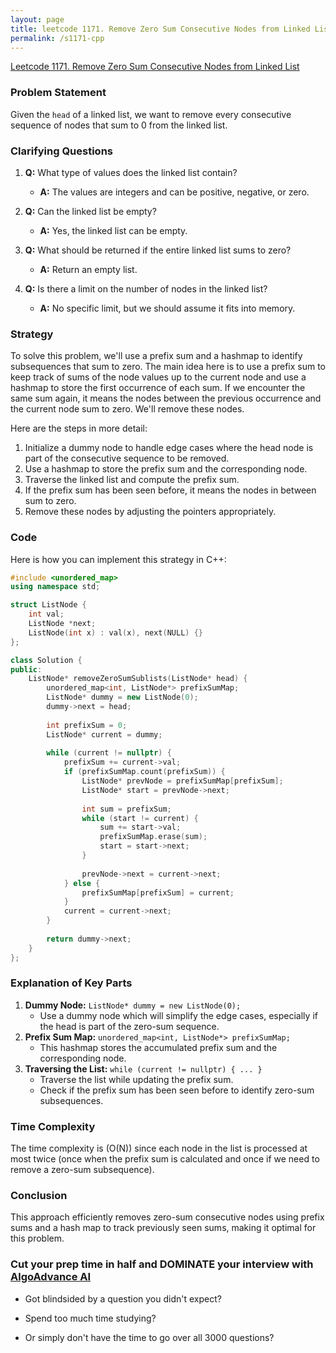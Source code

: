 ```yaml
---
layout: page
title: leetcode 1171. Remove Zero Sum Consecutive Nodes from Linked List
permalink: /s1171-cpp
---
```

[Leetcode 1171. Remove Zero Sum Consecutive Nodes from Linked List](https://algoadvance.github.io/algoadvance/l1171)
### Problem Statement

Given the `head` of a linked list, we want to remove every consecutive sequence of nodes that sum to 0 from the linked list.

### Clarifying Questions
1. **Q:** What type of values does the linked list contain?
   - **A:** The values are integers and can be positive, negative, or zero.
   
2. **Q:** Can the linked list be empty?
   - **A:** Yes, the linked list can be empty.

3. **Q:** What should be returned if the entire linked list sums to zero?
   - **A:** Return an empty list.

4. **Q:** Is there a limit on the number of nodes in the linked list?
   - **A:** No specific limit, but we should assume it fits into memory.

### Strategy
To solve this problem, we'll use a prefix sum and a hashmap to identify subsequences that sum to zero. The main idea here is to use a prefix sum to keep track of sums of the node values up to the current node and use a hashmap to store the first occurrence of each sum. If we encounter the same sum again, it means the nodes between the previous occurrence and the current node sum to zero. We'll remove these nodes.

Here are the steps in more detail:
1. Initialize a dummy node to handle edge cases where the head node is part of the consecutive sequence to be removed.
2. Use a hashmap to store the prefix sum and the corresponding node.
3. Traverse the linked list and compute the prefix sum.
4. If the prefix sum has been seen before, it means the nodes in between sum to zero.
5. Remove these nodes by adjusting the pointers appropriately.

### Code

Here is how you can implement this strategy in C++:

```cpp
#include <unordered_map>
using namespace std;

struct ListNode {
    int val;
    ListNode *next;
    ListNode(int x) : val(x), next(NULL) {}
};

class Solution {
public:
    ListNode* removeZeroSumSublists(ListNode* head) {
        unordered_map<int, ListNode*> prefixSumMap;
        ListNode* dummy = new ListNode(0);
        dummy->next = head;
        
        int prefixSum = 0;
        ListNode* current = dummy;
        
        while (current != nullptr) {
            prefixSum += current->val;
            if (prefixSumMap.count(prefixSum)) {
                ListNode* prevNode = prefixSumMap[prefixSum];
                ListNode* start = prevNode->next;
                
                int sum = prefixSum;
                while (start != current) {
                    sum += start->val;
                    prefixSumMap.erase(sum);
                    start = start->next;
                }
                
                prevNode->next = current->next;
            } else {
                prefixSumMap[prefixSum] = current;
            }
            current = current->next;
        }
        
        return dummy->next;
    }
};
```

### Explanation of Key Parts
1. **Dummy Node:** `ListNode* dummy = new ListNode(0);`
   - Use a dummy node which will simplify the edge cases, especially if the head is part of the zero-sum sequence.
2. **Prefix Sum Map:** `unordered_map<int, ListNode*> prefixSumMap;`
   - This hashmap stores the accumulated prefix sum and the corresponding node.
3. **Traversing the List:** `while (current != nullptr) { ... }`
   - Traverse the list while updating the prefix sum.
   - Check if the prefix sum has been seen before to identify zero-sum subsequences.

### Time Complexity
The time complexity is \(O(N)\) since each node in the list is processed at most twice (once when the prefix sum is calculated and once if we need to remove a zero-sum subsequence).

### Conclusion
This approach efficiently removes zero-sum consecutive nodes using prefix sums and a hash map to track previously seen sums, making it optimal for this problem.


### Cut your prep time in half and DOMINATE your interview with [AlgoAdvance AI](https://algoAdvance.com)

- Got blindsided by a question you didn't expect?

- Spend too much time studying?

- Or simply don't have the time to go over all 3000 questions?

